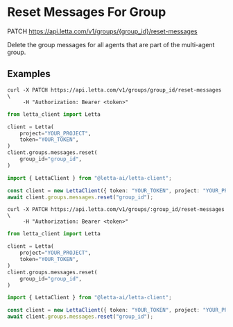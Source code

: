 # Reset Messages For Group

PATCH https://api.letta.com/v1/groups/{group_id}/reset-messages

Delete the group messages for all agents that are part of the multi-agent group.

## Examples

```shell
curl -X PATCH https://api.letta.com/v1/groups/group_id/reset-messages \
     -H "Authorization: Bearer <token>"
```

```python
from letta_client import Letta

client = Letta(
    project="YOUR_PROJECT",
    token="YOUR_TOKEN",
)
client.groups.messages.reset(
    group_id="group_id",
)

```

```typescript
import { LettaClient } from "@letta-ai/letta-client";

const client = new LettaClient({ token: "YOUR_TOKEN", project: "YOUR_PROJECT" });
await client.groups.messages.reset("group_id");

```

```shell
curl -X PATCH https://api.letta.com/v1/groups/:group_id/reset-messages \
     -H "Authorization: Bearer <token>"
```

```python
from letta_client import Letta

client = Letta(
    project="YOUR_PROJECT",
    token="YOUR_TOKEN",
)
client.groups.messages.reset(
    group_id="group_id",
)

```

```typescript
import { LettaClient } from "@letta-ai/letta-client";

const client = new LettaClient({ token: "YOUR_TOKEN", project: "YOUR_PROJECT" });
await client.groups.messages.reset("group_id");

```